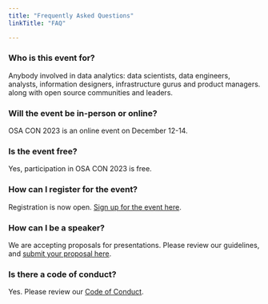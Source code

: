 ```yaml
---
title: "Frequently Asked Questions"
linkTitle: "FAQ"

---
```


### Who is this event for?
Anybody involved in data analytics: data scientists, data engineers, analysts, information designers, infrastructure gurus and product managers.  along with open source communities and leaders.

### Will the event be in-person or online?
OSA CON 2023 is an online event on December 12-14. 

### Is the event free?
Yes, participation in OSA CON 2023 is free.

### How can I register for the event?
Registration is now open. [Sign up for the event here](/register).

### How can I be a speaker?
We are accepting proposals for presentations. Please review our guidelines, and [submit your proposal here](https://sessionize.com/osa-con-2023).

### Is there a code of conduct?
Yes. Please review our [Code of Conduct](/coc).
